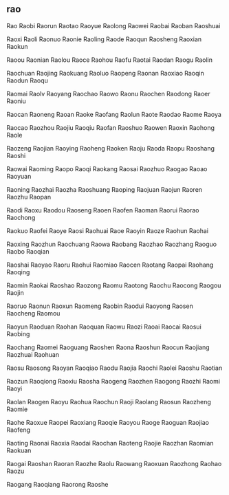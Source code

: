 rao
---

Rao Raobi Raorun Raotao Raoyue Raolong Raowei Raobai Raoban Raoshuai

Raoxi Raoli Raonuo Raonie Raoling Raode Raoqun Raosheng Raoxian Raokun

Raoou Raonian Raolou Raoce Raohou Raofu Raotai Raodan Raogu Raolin

Raochuan Raojing Raokuang Raoluo Raopeng Raonan Raoxiao Raoqin Raodun Raoqu

Raomai Raolv Raoyang Raochao Raowo Raonu Raochen Raodong Raoer Raoniu

Raocan Raoneng Raoan Raoke Raofang Raolun Raote Raodao Raome Raoya

Raocao Raozhou Raojiu Raoqiu Raofan Raoshuo Raowen Raoxin Raohong Raole

Raozeng Raojian Raoying Raoheng Raoken Raoju Raoda Raopu Raoshang Raoshi

Raowai Raoming Raopo Raoqi Raokang Raosai Raozhuo Raogao Raoao Raoyuan

Raoning Raozhai Raozha Raoshuang Raoping Raojuan Raojun Raoren Raozhu Raopan

Raodi Raoxu Raodou Raoseng Raoen Raofen Raoman Raorui Raorao Raochong

Raokuo Raofei Raoye Raosi Raohuai Raoe Raoyin Raoze Raohun Raohai

Raoxing Raozhun Raochuang Raowa Raobang Raozhao Raozhang Raoguo Raobo   Raoqian

Raoshai Raoyao Raoru Raohui Raomiao Raocen Raotang Raopai Raohang Raoqing

Raomin Raokai Raoshao Raozong Raomu Raotong Raochu Raocong Raogou Raojin

Raoruo Raonun Raoxun Raomeng Raobin Raodui Raoyong Raosen Raocheng Raomou

Raoyun Raoduan Raohan Raoquan Raowu Raozi Raoai Raocai Raosui Raobing

Raochang Raomei Raoguang Raoshen Raona Raoshun Raocun Raojiang Raozhuai Raohuan

Raosu Raosong Raoyan Raoqiao Raodu Raojia Raochi Raolei Raoshu Raotian

Raozun Raoqiong Raoxiu Raosha Raogeng Raozhen Raogong Raozhi Raomi Raoyi

Raolan Raogen Raoyu Raohua Raochun Raoji Raolang Raosun Raozheng Raomie

Raohe Raoxue Raopei Raoxiang Raoqie Raoyou Raoge Raoguan Raojiao Raofeng

Raoting Raonai Raoxia Raodai Raochan Raoteng Raojie Raozhan Raomian Raokuan

Raogai Raoshan Raoran Raozhe Raolu Raowang Raoxuan Raozhong Raohao Raozu

Raogang Raoqiang Raorong Raoshe 